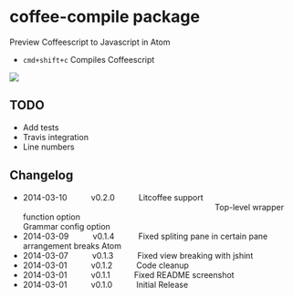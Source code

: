 # coffee-compile package

Preview Coffeescript to Javascript in Atom
- `cmd+shift+c` Compiles Coffeescript

![](https://raw.github.com/adrianlee44/atom-coffee-compile/master/screenshot.png)

## TODO
- Add tests
- Travis integration
- Line numbers

## Changelog
- 2014-03-10   v0.2.0   Litcoffee support
                        Top-level wrapper function option
                        Grammar config option
- 2014-03-09   v0.1.4   Fixed spliting pane in certain pane arrangement breaks Atom
- 2014-03-07   v0.1.3   Fixed view breaking with jshint
- 2014-03-01   v0.1.2   Code cleanup
- 2014-03-01   v0.1.1   Fixed README screenshot
- 2014-03-01   v0.1.0   Initial Release
